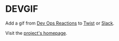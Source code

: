 # DEVGIF

Add a gif from [Dev Ops Reactions](http://devopsreactions.tumblr.com/) to [Twist](https://twistapp.com/) or [Slack](https://slack.com/).

Visit the [project's homepage](http://devgif.com).
